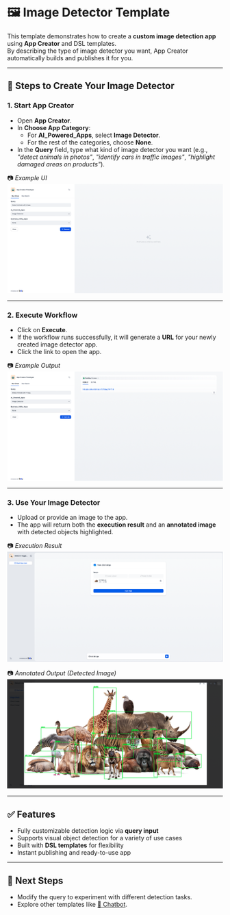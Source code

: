 # 🖼️ Image Detector Template

This template demonstrates how to create a **custom image detection app** using **App Creator** and DSL templates.  
By describing the type of image detector you want, App Creator automatically builds and publishes it for you.

---

## 📌 Steps to Create Your Image Detector

### 1. Start App Creator
- Open **App Creator**.  
- In **Choose App Category**:  
  - For **AI_Powered_Apps**, select **Image Detector**.  
  - For the rest of the categories, choose **None**.  
- In the **Query** field, type what kind of image detector you want (e.g., *"detect animals in photos"*, *"identify cars in traffic images"*, *"highlight damaged areas on products"*).  

📷 *Example UI*  
![Step 1](https://github.com/ExperienceHunter/dify/blob/main/dify/template/README/Images/ImageDetector_Image_1.png)

---

### 2. Execute Workflow
- Click on **Execute**.  
- If the workflow runs successfully, it will generate a **URL** for your newly created image detector app.  
- Click the link to open the app.  

📷 *Example Output*  
![Step 2](https://github.com/ExperienceHunter/dify/blob/main/dify/template/README/Images/ImageDetector_Image_2.png)

---

### 3. Use Your Image Detector
- Upload or provide an image to the app.  
- The app will return both the **execution result** and an **annotated image** with detected objects highlighted.  

📷 *Execution Result*  
![Step 3a](https://github.com/ExperienceHunter/dify/blob/main/dify/template/README/Images/ImageDetector_Image_3.png)

📷 *Annotated Output (Detected Image)*  
![Step 3b](https://github.com/ExperienceHunter/dify/blob/main/dify/template/README/Images/ImageDetector_Image_4.png)

---

## ✅ Features
- Fully customizable detection logic via **query input**  
- Supports visual object detection for a variety of use cases  
- Built with **DSL templates** for flexibility  
- Instant publishing and ready-to-use app  

---

## 📂 Next Steps
- Modify the query to experiment with different detection tasks.  
- Explore other templates like [🤖 Chatbot](../chatbot/README.md).  
